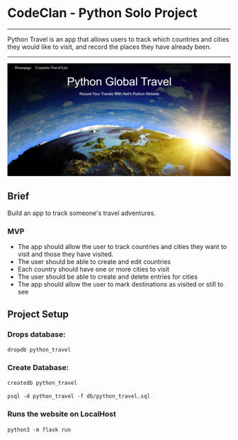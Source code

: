 # CodeClan - Python Solo Project

<hr>

Python Travel is an app that allows users to track which countries and cities they would like to visit, and record the places they have already been.

<hr>

![name](https://github.com/Neil-Burgoyne/Python-Project/blob/main/homepage/Python%20Global%20Travel.png)

## Brief

Build an app to track someone's travel adventures.

### MVP

- The app should allow the user to track countries and cities they want to visit and those they have visited.
- The user should be able to create and edit countries
- Each country should have one or more cities to visit
- The user should be able to create and delete entries for cities
- The app should allow the user to mark destinations as visited or still to see

## Project Setup

### Drops database:

```
dropdb python_travel
```

### Create Database:

```
createdb python_travel
```

```
psql -d python_travel -f db/python_travel.sql
```

### Runs the website on LocalHost

```
python3 -m flask run
```
